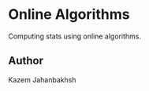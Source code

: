 Online Algorithms
=================

Computing stats using online algorithms.

## Author
 
Kazem Jahanbakhsh
